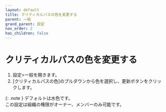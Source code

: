 ```yaml
---
layout: default
title: クリティカルパスの色を変更する
parent: 一般
grand_parent: 設定
nav_order: 2
has_children: false
---
```


# クリティカルパスの色を変更する

1. 設定>一般を開きます。
2. [クリティカルパスの色]のプルダウンから色を選択し、更新ボタンをクリックします。

{: .note }
デフォルトは水色です。  
この設定は組織の権限がオーナー、メンバーのみ可能です。